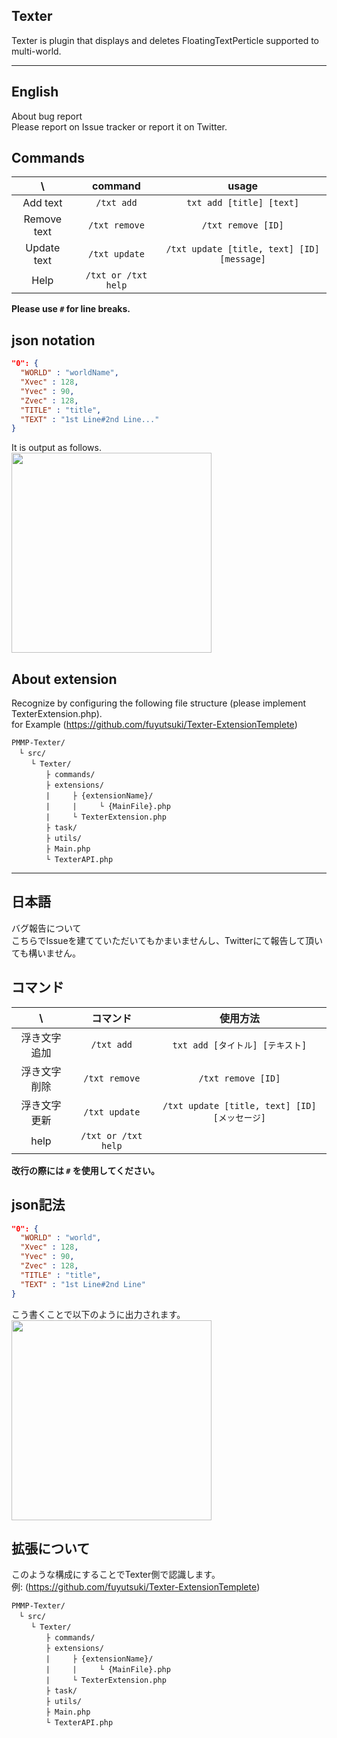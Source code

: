 ## Texter
Texter is plugin that displays and deletes FloatingTextPerticle supported to multi-world.

***
## English
About bug report  
Please report on Issue tracker or report it on Twitter.

## Commands
| \ |command|usage|
|:--:|:--:|:--:|
|Add text|`/txt add`|`txt add [title] [text]`|
|Remove text|`/txt remove`|`/txt remove [ID]`|
|Update text|`/txt update`|`/txt update [title, text] [ID] [message]`|
|Help|`/txt or /txt help`|

**Please use `#` for line breaks.**

## json notation

``` json
"0": {
  "WORLD" : "worldName",
  "Xvec" : 128,
  "Yvec" : 90,
  "Zvec" : 128,
  "TITLE" : "title",
  "TEXT" : "1st Line#2nd Line..."
}
```
It is output as follows.  
<img src="https://cloud.githubusercontent.com/assets/16377174/24609877/642d64f6-18b7-11e7-9b38-488e0ada3f1e.JPG" width="320px">

## About extension
Recognize by configuring the following file structure (please implement TexterExtension.php).  
for Example (<https://github.com/fuyutsuki/Texter-ExtensionTemplete>)
```
PMMP-Texter/
　└ src/
　 　└ Texter/
　 　　　├ commands/
　 　　　├ extensions/
　 　　　|　　　├ {extensionName}/
　 　　　|　　　|　　　└ {MainFile}.php
　 　　　|　　　└ TexterExtension.php
　 　　　├ task/
　 　　　├ utils/
　　　　 ├ Main.php
　　　　 └ TexterAPI.php
```

***
## 日本語
バグ報告について  
こちらでIssueを建てていただいてもかまいませんし、Twitterにて報告して頂いても構いません。

## コマンド
| \ |コマンド|使用方法|
|:--:|:--:|:--:|
|浮き文字追加|`/txt add`|`txt add [タイトル] [テキスト]`|
|浮き文字削除|`/txt remove`|`/txt remove [ID]`|
|浮き文字更新|`/txt update`|`/txt update [title, text] [ID] [メッセージ]`|
|help|`/txt or /txt help`|

**改行の際には `#` を使用してください。**

## json記法

``` json
"0": {
  "WORLD" : "world",
  "Xvec" : 128,
  "Yvec" : 90,
  "Zvec" : 128,
  "TITLE" : "title",
  "TEXT" : "1st Line#2nd Line"
}
```

こう書くことで以下のように出力されます。  
<img src="https://cloud.githubusercontent.com/assets/16377174/24609877/642d64f6-18b7-11e7-9b38-488e0ada3f1e.JPG" width="320px">

## 拡張について
このような構成にすることでTexter側で認識します。  
例: (<https://github.com/fuyutsuki/Texter-ExtensionTemplete>)
```
PMMP-Texter/
　└ src/
　 　└ Texter/
　 　　　├ commands/
　 　　　├ extensions/
　 　　　|　　　├ {extensionName}/
　 　　　|　　　|　　　└ {MainFile}.php
　 　　　|　　　└ TexterExtension.php
　 　　　├ task/
　 　　　├ utils/
　　　　 ├ Main.php
　　　　 └ TexterAPI.php
```
